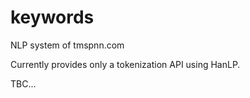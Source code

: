 # keywords

NLP system of tmspnn.com

Currently provides only a tokenization API using HanLP.

TBC...

